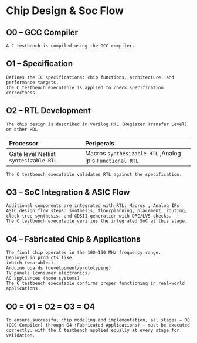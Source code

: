 
# Chip Design & Soc Flow

## O0 – GCC Compiler

    A C testbench is compiled using the GCC compiler.

## O1 – Specification

    Defines the IC specifications: chip functions, architecture, and performance targets.
    The C testbench executable is applied to check specification correctness.

## O2 – RTL Development

    The chip design is described in Verilog RTL (Register Transfer Level) or other HDL

| Processor | Periperals |
| :-------- | :--------- |
| Gate level Netlist `syntesizable RTL`| Macros `synthesizable RTL` ,Analog Ip's `Functional RTL`|

    The C testbench executable validates RTL against the specification.

## O3 – SoC Integration & ASIC Flow

    Additional components are integrated with RTL: Macros , Analog IPs 
    ASIC design flow steps: synthesis, floorplanning, placement, routing, clock tree synthesis, and GDSII generation with DRC/LVS checks.
    The C testbench executable verifies the integrated SoC at this stage.

## O4 – Fabricated Chip & Applications

    The final chip operates in the 100–130 MHz frequency range.
    Deployed in products like:
    iWatch (wearables)
    Arduino boards (development/prototyping)
    TV panels (consumer electronics)
    AC appliances (home systems)
    The C testbench executable confirms proper functioning in real-world applications.
    
## O0 = O1 = O2 = O3 = O4

    To ensure successful chip modeling and implementation, all stages — O0 (GCC Compiler) through O4 (Fabricated Applications) — must be executed correctly, with the C testbench applied equally at every stage for validation.




